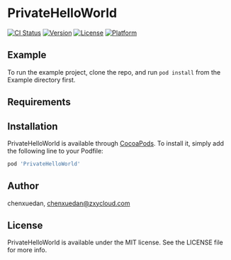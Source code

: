 # PrivateHelloWorld

[![CI Status](https://img.shields.io/travis/chenxuedan/PrivateHelloWorld.svg?style=flat)](https://travis-ci.org/chenxuedan/PrivateHelloWorld)
[![Version](https://img.shields.io/cocoapods/v/PrivateHelloWorld.svg?style=flat)](https://cocoapods.org/pods/PrivateHelloWorld)
[![License](https://img.shields.io/cocoapods/l/PrivateHelloWorld.svg?style=flat)](https://cocoapods.org/pods/PrivateHelloWorld)
[![Platform](https://img.shields.io/cocoapods/p/PrivateHelloWorld.svg?style=flat)](https://cocoapods.org/pods/PrivateHelloWorld)

## Example

To run the example project, clone the repo, and run `pod install` from the Example directory first.

## Requirements

## Installation

PrivateHelloWorld is available through [CocoaPods](https://cocoapods.org). To install
it, simply add the following line to your Podfile:

```ruby
pod 'PrivateHelloWorld'
```

## Author

chenxuedan, chenxuedan@zxycloud.com

## License

PrivateHelloWorld is available under the MIT license. See the LICENSE file for more info.
